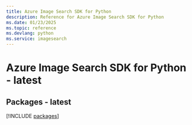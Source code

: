 ```yaml
---
title: Azure Image Search SDK for Python
description: Reference for Azure Image Search SDK for Python
ms.date: 01/23/2025
ms.topic: reference
ms.devlang: python
ms.service: imagesearch
---
```

# Azure Image Search SDK for Python - latest
## Packages - latest
[!INCLUDE [packages](image-search-index.md)]